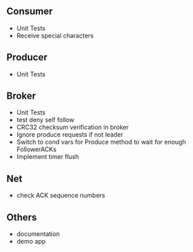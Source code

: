 ## Consumer
- Unit Tests
- Receive special characters

## Producer
- Unit Tests

## Broker
- Unit Tests
- test deny self follow
- CRC32 checksum verification in broker
- Ignore produce requests if not leader
- Switch to cond vars for Produce method to wait for enough FollowerACKs
- Implement timer flush

## Net
- check ACK sequence numbers

## Others
- documentation
- demo app
